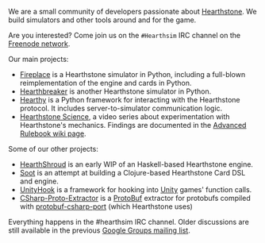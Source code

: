 We are a small community of developers passionate about [Hearthstone](http://playhearthstone.com). We build simulators and other tools around and for the game.

Are you interested? Come join us on the `#Hearthsim` IRC channel on the [Freenode network](https://webchat.freenode.net/).

Our main projects:

 * [Fireplace](https://github.com/jleclanche/fireplace) is a Hearthstone simulator in Python, including a full-blown reimplementation of the engine and cards in Python.
 * [Hearthbreaker](https://github.com/danielyule/hearthbreaker) is another Hearthstone simulator in Python.
 * [Hearthy](https://github.com/HearthSim/Hearthy) is a Python framework for interacting with the Hearthstone protocol. It includes server-to-simulator communication logic.
 * [Hearthstone Science](https://www.youtube.com/channel/UCmjH4ksu6DqwFj1SIvTm61w), a video series about experimentation with Hearthstone's mechanics. Findings are documented in the [Advanced Rulebook wiki page](http://hearthstone.gamepedia.com/Advanced_rulebook).

Some of our other projects:

 * [HearthShroud](https://github.com/thomaseding/hearthshroud) is an early WIP of an Haskell-based Hearthstone engine.
 * [Soot](https://github.com/mischanix/soot) is an attempt at building a Clojure-based Hearthstone Card DSL and engine.
 * [UnityHook](https://github.com/HearthSim/UnityHook) is a framework for hooking into [Unity](http://unity3d.com/) games' function calls.
 * [CSharp-Proto-Extractor](https://github.com/HearthSim/csharp-proto-extractor) is a [ProtoBuf](https://developers.google.com/protocol-buffers/) extractor for protobufs compiled with [protobuf-csharp-port](https://code.google.com/p/protobuf-csharp-port/wiki/GettingStarted) (which Hearthstone uses)


Everything happens in the #hearthsim IRC channel. Older discussions are still available in the previous [Google Groups mailing list](https://groups.google.com/forum/#!forum/hearthstone-simulator-dev).
